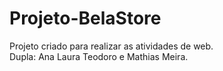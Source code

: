 # Projeto-BelaStore
Projeto criado para realizar as atividades de web.<br>
Dupla: Ana Laura Teodoro e Mathias Meira.
